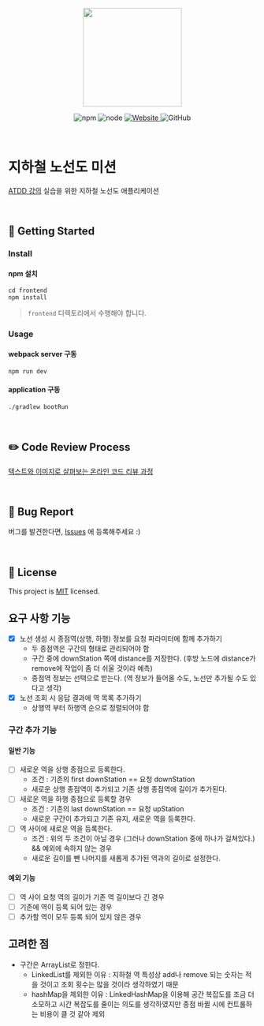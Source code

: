 <p align="center">
    <img width="200px;" src="https://raw.githubusercontent.com/woowacourse/atdd-subway-admin-frontend/master/images/main_logo.png"/>
</p>
<p align="center">
  <img alt="npm" src="https://img.shields.io/badge/npm-%3E%3D%205.5.0-blue">
  <img alt="node" src="https://img.shields.io/badge/node-%3E%3D%209.3.0-blue">
  <a href="https://edu.nextstep.camp/c/R89PYi5H" alt="nextstep atdd">
    <img alt="Website" src="https://img.shields.io/website?url=https%3A%2F%2Fedu.nextstep.camp%2Fc%2FR89PYi5H">
  </a>
  <img alt="GitHub" src="https://img.shields.io/github/license/next-step/atdd-subway-admin">
</p>

<br>

# 지하철 노선도 미션
[ATDD 강의](https://edu.nextstep.camp/c/R89PYi5H) 실습을 위한 지하철 노선도 애플리케이션

<br>

## 🚀 Getting Started

### Install
#### npm 설치
```
cd frontend
npm install
```
> `frontend` 디렉토리에서 수행해야 합니다.

### Usage
#### webpack server 구동
```
npm run dev
```
#### application 구동
```
./gradlew bootRun
```
<br>

## ✏️ Code Review Process
[텍스트와 이미지로 살펴보는 온라인 코드 리뷰 과정](https://github.com/next-step/nextstep-docs/tree/master/codereview)

<br>

## 🐞 Bug Report

버그를 발견한다면, [Issues](https://github.com/next-step/atdd-subway-admin/issues) 에 등록해주세요 :)

<br>

## 📝 License

This project is [MIT](https://github.com/next-step/atdd-subway-admin/blob/master/LICENSE.md) licensed.

## 요구 사항 기능

- [x] 노선 생성 시 종점역(상행, 하행) 정보를 요청 파라미터에 함께 추가하기 
  - 두 종점역은 구간의 형태로 관리되어야 함
  - 구간 중에 downStation 쪽에 distance를 저장한다. (후방 노드에 distance가 remove에 작업이 좀 더 쉬울 것이라 예측)
  - 종점역 정보는 선택으로 받는다. (역 정보가 들어올 수도, 노선만 추가될 수도 있다고 생각)
- [x] 노선 조회 시 응답 결과에 역 목록 추가하기 
  - 상행역 부터 하행역 순으로 정렬되어야 함
  
### 구간 추가 기능

#### 일반 기능

- [ ] 새로운 역을 상행 종점으로 등록한다.
  - 조건 : 기존의 first downStation == 요청 downStation
  - 새로운 상행 종점역이 추가되고 기존 상행 종점역에 길이가 추가된다.
- [ ] 새로운 역을 하행 종점으로 등록할 경우
  - 조건 : 기존의 last downStation == 요청 upStation
  - 새로운 구간이 추가되고 기존 유지, 새로운 역을 등록한다.
- [ ] 역 사이에 새로운 역을 등록한다.
  - 조건 : 위의 두 조건이 아닐 경우 (그러나 downStation 중에 하나가 걸쳐있다.) && 예외에 속하지 않는 경우
  - 새로운 길이를 뺀 나머지를 새롭게 추가된 역과의 길이로 설정한다.
  
#### 예외 기능 

- [ ] 역 사이 요청 역의 길이가 기존 역 길이보다 긴 경우
- [ ] 기존에 역이 등록 되어 있는 경우
- [ ] 추가할 역이 모두 등록 되어 있지 않은 경우

## 고려한 점

- 구간은 ArrayList로 정한다.
  - LinkedList를 제외한 이유 : 지하철 역 특성상 add나 remove 되는 숫자는 적을 것이고 조회 횟수는 많을 것이라 생각하였기 때문
  - hashMap을 제외한 이유 : LinkedHashMap을 이용해 공간 복잡도를 조금 더 소모하고 시간 복잡도를 줄이는 의도를 생각하였지만 종점 바뀔 시에 컨트롤하는 비용이 클 것 같아 제외
  